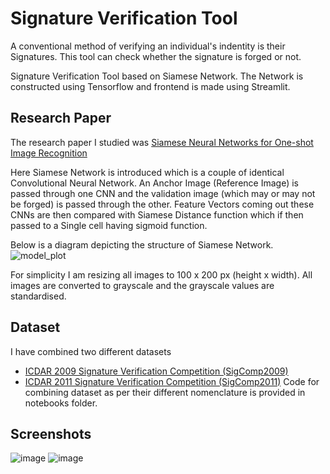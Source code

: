 
# Signature Verification Tool
A conventional method of verifying an individual's indentity is their Signatures.
This tool can check whether the signature is forged or not.

Signature Verification Tool based on Siamese Network.
The Network is constructed using Tensorflow and frontend is made using Streamlit.

## Research Paper
The research paper I studied was [Siamese Neural Networks for One-shot Image Recognition](https://www.cs.cmu.edu/~rsalakhu/papers/oneshot1.pdf)

Here Siamese Network is introduced which is a couple of identical Convolutional Neural Network. An Anchor Image (Reference Image) is passed through one CNN and the validation image (which may or may not be forged) is passed through the other. Feature Vectors coming out these CNNs are then compared with Siamese Distance function which if then passed to a Single cell having sigmoid function. 

Below is a diagram depicting the structure of Siamese Network.
![model_plot](https://user-images.githubusercontent.com/70194206/189485451-64370502-0f7c-4ed9-a882-22aa83cd60df.png)

For simplicity I am resizing all images to 100 x 200 px (height x width). 
All images are converted to grayscale and the grayscale values are standardised.

## Dataset
I have combined two different datasets
* [ICDAR 2009 Signature Verification Competition (SigComp2009)](http://www.iapr-tc11.org/mediawiki/index.php/ICDAR_2009_Signature_Verification_Competition_(SigComp2009))
* [ICDAR 2011 Signature Verification Competition (SigComp2011)](http://www.iapr-tc11.org/mediawiki/index.php/ICDAR_2011_Signature_Verification_Competition_(SigComp2011))
Code for combining dataset as per their different nomenclature is provided in notebooks folder.

## Screenshots
![image](https://user-images.githubusercontent.com/70194206/189485387-6832d19f-0b09-4a79-97ca-b390c5f577b5.png)
![image](https://user-images.githubusercontent.com/70194206/189485431-1f368325-399d-41ce-ad33-49935281bc06.png)
